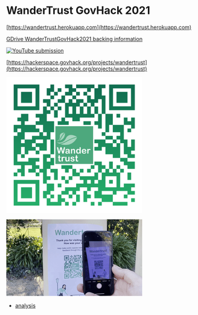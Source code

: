 # WanderTrust GovHack 2021

[https://wandertrust.herokuapp.com](https://wandertrust.herokuapp.com)

[GDrive WanderTrustGovHack2021 backing information](https://drive.google.com/drive/folders/1ET6gHhXMahS108tqoQYUS1U3neLTpAC6?usp=sharing)


[![YouTube submission](http://img.youtube.com/vi/d__B9l9jGs4/0.jpg)](https://youtu.be/d__B9l9jGs4 "Wander trust GovHack 2021 submission")

[https://hackerspace.govhack.org/projects/wandertrust](https://hackerspace.govhack.org/projects/wandertrust)

<img
  src="public/images/wandertrust_herokuapp_com_qr.png" width="360"
  alt="wandertrust QR"/>

![wandertrust quick demo](public//images/wander_trust_demo.gif)

- [analysis](./analysis)

